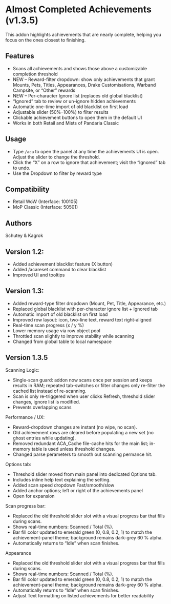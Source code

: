 # Almost Completed Achievements (v1.3.5)

This addon highlights achievements that are nearly complete, helping you focus on the ones closest to finishing.

## Features
- Scans all achievements and shows those above a customizable completion threshold
- NEW – Reward-filter dropdown: show only achievements that grant Mounts, Pets,
  Titles, Appearances, Drake Customisations, Warband Campsite, or “Other” rewards
- NEW – Per-character Ignore list (replaces old global blacklist)
- “Ignored” tab to review or un-ignore hidden achievements
- Automatic one-time import of old blacklist on first load
- Adjustable slider (50%–100%) to filter results
- Clickable achievement buttons to open them in the default UI
- Works in both Retail and Mists of Pandaria Classic

## Usage
- Type `/aca` to open the panel at any time the achievements UI is open. Adjust the slider to change the threshold.
- Click the “X” on a row to ignore that achievement; visit the “Ignored” tab to undo.
- Use the Dropdown to filter by reward type

## Compatibility
- Retail WoW (Interface: 100105)
- MoP Classic (Interface: 50501)

## Authors
Schutey & Kagrok

## Version 1.2:
- Added achievement blacklist feature (X button)
- Added /acareset command to clear blacklist
- Improved UI and tooltips

## Version 1.3:
- Added reward-type filter dropdown (Mount, Pet, Title, Appearance, etc.)
- Replaced global blacklist with per-character ignore list + Ignored tab
- Automatic import of old blacklist on first load
- Improved row layout: icon, two-line text, reward text right-aligned
- Real-time scan progress (x / y %)
- Lower memory usage via row object pool
- Throttled scan slightly to improve stability while scanning
- Changed from global table to local namespace


## Version 1.3.5
Scanning Logic:
- Single-scan guard: addon now scans once per session and keeps results in RAM; repeated tab-switches or filter changes only re-filter the cached list instead of re-scanning.
- Scan is only re-triggered when user clicks Refresh, threshold slider changes, ignore list is modified.
- Prevents overlapping scans

Performance / UX:
- Reward-dropdown changes are instant (no wipe, no scan).
- Old achievement rows are cleared before populating a new set (no ghost entries while updating).
- Removed redundant ACA_Cache file-cache hits for the main list; in-memory table is used unless threshold changes.
- Changed parse perameters to smooth out scanning permance hit.

Options tab:
- Threshold slider moved from main panel into dedicated Options tab.
- Includes inline help text explaining the setting.
- Added scan speed dropdown Fast/smooth/slow
- Added anchor options; left or right of the achievements panel
- Open for expansion

Scan progress bar:
- Replaced the old threshold slider slot with a visual progress bar that fills during scans.
- Shows real-time numbers: Scanned / Total (%).
- Bar fill color updated to emerald green (0, 0.8, 0.2, 1) to match the achievement-panel theme; background remains dark-grey 60 % alpha.
- Automatically returns to “Idle” when scan finishes.

Appearance
- Replaced the old threshold slider slot with a visual progress bar that fills during scans.
- Shows real-time numbers: Scanned / Total (%).
- Bar fill color updated to emerald green (0, 0.8, 0.2, 1) to match the achievement-panel theme; background remains dark-grey 60 % alpha.
- Automatically returns to “Idle” when scan finishes.
- Adjust Text formatting on listed achievements for better readability

